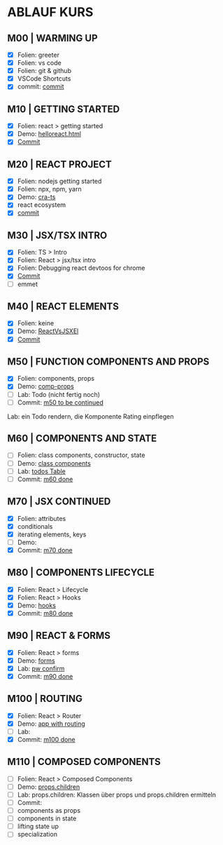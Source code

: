 # ABLAUF KURS

<!-- todo #1 -->
## M00 | WARMING UP

- [x] Folien: greeter
- [x] Folien: vs code
- [x] Folien: git & github
- [x] VSCode Shortcuts
- [x] commit: [commit](https://github.com/ppedvAG/2021-01-07-React-VC/commit/8459ab009cb6d096703b7190638322219ad33319)

## M10 | GETTING STARTED

- [x] Folien: react > getting started
- [x] Demo: [helloreact.html](helloreact.html)
- [x] [Commit](https://github.com/ppedvAG/2021-01-07-React-VC/commit/90c94fecd193a2a0543d7bb52a9ac767c2deec98)

## M20 | REACT PROJECT

- [x] Folien: nodejs getting started
- [x] Folien: npx, npm, yarn
- [x] Demo: [cra-ts](cra-ts/src/App.tsx)
- [x] react ecosystem
- [x] [commit](https://github.com/ppedvAG/2021-01-07-React-VC/commit/56c94f86f304fdf38749483f23226938d3e79ed8)

## M30 | JSX/TSX INTRO

- [x] Folien: TS > Intro
- [x] Folien: React > jsx/tsx intro
- [x] Folien: Debugging react devtoos for chrome
- [x] [Commit](https://github.com/ppedvAG/2021-01-07-React-VC/commit/f31f6ea53f098c11798e56c1e264b1ee01e487ea)
- [ ] emmet

## M40 | REACT ELEMENTS

- [x] Folien: keine
- [x] Demo: [ReactVsJSXEl](./cra-ts/src/m40-react-jsx-el/react-vs-jsx-el.tsx)
- [x] [Commit](https://github.com/ppedvAG/2021-01-07-React-VC/commit/e01ff8d76f24b160a0aced92c49a2a0daaeefd18)

## M50 | FUNCTION COMPONENTS AND PROPS

- [x] Folien: components, props
- [x] Demo: [comp-props](./cra-ts/src/m50-component-props/comp-props.tsx)
- [ ] Lab: Todo (nicht fertig noch)
- [ ] Commit: [m50 to be continued](https://github.com/ppedvAG/2021-01-07-React-VC/commit/ef153c998115603f53aa5ee48efbde5f26ad83be)

Lab: ein Todo rendern, die Komponente Rating einpflegen

## M60 | COMPONENTS AND STATE

- [ ] Folien: class components, constructor, state
- [ ] Demo: [class components](cra-ts/src/m60-class-component/classcomponents.tsx)
- [ ] Lab: [todos Table](cra-ts/src/todos-module/todos.tsx)
- [ ] Commit: [m60 done](https://github.com/ppedvAG/2021-01-07-React-VC/commit/f9c7d231554b9d148feb37b0e09950cd55006e96)

## M70 | JSX CONTINUED

- [x] Folien: attributes
- [x] conditionals
- [x] iterating elements, keys
- [ ] Demo: 
- [x] Commit: [m70 done](https://github.com/ppedvAG/2021-01-07-React-VC/commit/df527eb2aab02c9328b226439f91f3e238c8c91b)

## M80 | COMPONENTS LIFECYCLE

- [x] Folien: React > Lifecycle
- [x] Folien: React > Hooks
- [x] Demo: [hooks](cra-ts/src/m80-hooks/hooks.tsx)
- [x] Commit: [m80 done](https://github.com/ppedvAG/2021-01-07-React-VC/commit/4858d79df45d82d9106ba5d3fa1ea2f2e0f6f957)

## M90 | REACT & FORMS

- [x] Folien: React > forms
- [x] Demo: [forms](cra-ts/src/m90-forms/forms.tsx)
- [x] Lab: [pw confirm](cra-ts/src/todo-module/pw-confirm.tsx)
- [x] Commit: [m90 done](https://github.com/ppedvAG/2021-01-07-React-VC/commit/da1b3b9c7957ae03b032cd444351a53029e1eb0a)

## M100 | ROUTING

- [x] Folien: React > Router
- [x] Demo: [app with routing](cra-ts/src/m100-routing/app-with-routing.tsx)
- [ ] Lab:
- [x] Commit: [m100 done](https://github.com/ppedvAG/2021-01-07-React-VC/commit/986fca24ae0526288c5045be9327f0c8115925b0)

## M110 | COMPOSED COMPONENTS

- [ ] Folien: React > Composed Components
- [ ] Demo: [props.children](cra-ts/src/m110-comp-composition/props-children.tsx)
- [ ] Lab: props.children: Klassen über props und props.children ermitteln
- [ ] Commit: 
- [ ] components as props
- [ ] components in state
- [ ] lifting state up
- [ ] specialization

<!-- 

## M | SSR

- [ ] ssr vs csr
- [ ] react & ssr

## M | REDUX

- [ ] redux
- [ ] react-redux

 -->
